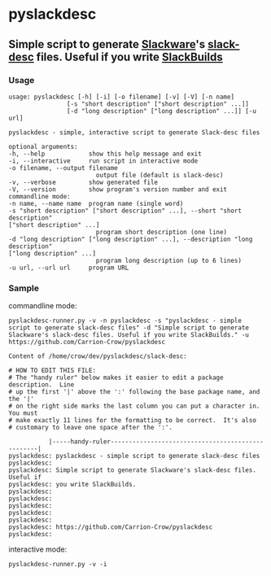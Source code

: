 # pyslackdesc

## Simple script to generate [Slackware](http://www.slackware.com)'s [slack-desc](https://www.slackwiki.com/Slack-desc) files. Useful if you write [SlackBuilds](https://www.slackwiki.com/Writing_A_SlackBuild_Script)

### Usage

    usage: pyslackdesc [-h] [-i] [-o filename] [-v] [-V] [-n name]
                    [-s "short description" ["short description" ...]]
                    [-d "long description" ["long description" ...]] [-u url]

    pyslackdesc - simple, interactive script to generate Slack-desc files

    optional arguments:
    -h, --help            show this help message and exit
    -i, --interactive     run script in interactive mode
    -o filename, --output filename
                            output file (default is slack-desc)
    -v, --verbose         show generated file
    -V, --version         show program's version number and exit
    commandline mode:
    -n name, --name name  program name (single word)
    -s "short description" ["short description" ...], --short "short description"
    ["short description" ...]
                            program short description (one line)
    -d "long description" ["long description" ...], --description "long description"
    ["long description" ...]
                            program long description (up to 6 lines)
    -u url, --url url     program URL

### Sample

commandline mode:

    pyslackdesc-runner.py -v -n pyslackdesc -s "pyslackdesc - simple script to generate slack-desc files" -d "Simple script to generate Slackware's slack-desc files. Useful if you write SlackBuilds." -u https://github.com/Carrion-Crow/pyslackdesc
    
    Content of /home/crow/dev/pyslackdesc/slack-desc:

    # HOW TO EDIT THIS FILE:
    # The "handy ruler" below makes it easier to edit a package description.  Line
    # up the first '|' above the ':' following the base package name, and the '|'
    # on the right side marks the last column you can put a character in.  You must
    # make exactly 11 lines for the formatting to be correct.  It's also
    # customary to leave one space after the ':'.

               |-----handy-ruler--------------------------------------------------|
    pyslackdesc: pyslackdesc - simple script to generate slack-desc files
    pyslackdesc:
    pyslackdesc: Simple script to generate Slackware's slack-desc files. Useful if
    pyslackdesc: you write SlackBuilds.
    pyslackdesc:
    pyslackdesc:
    pyslackdesc:
    pyslackdesc:
    pyslackdesc:
    pyslackdesc: https://github.com/Carrion-Crow/pyslackdesc
    pyslackdesc:

interactive mode:

    pyslackdesc-runner.py -v -i

